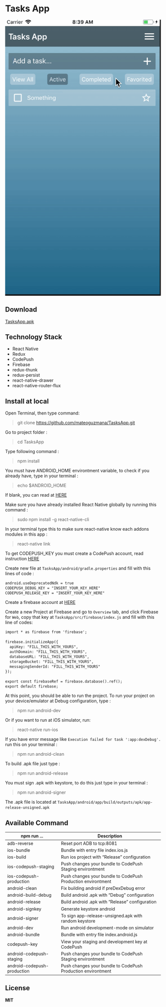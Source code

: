 # Tasks App

![demo](https://raw.githubusercontent.com/mateoguzmana/TasksApp/master/demo.gif) 

## Download
[TasksApp.apk](https://github.com/mateoguzmana/TasksApp/releases/download/v1.0/TasksApp.apk)

## Technology Stack
* React Native
* Redux
* CodePush
* Firebase
* redux-thunk
* redux-persist
* react-native-drawer
* react-native-router-flux 

## Install at local
Open Terminal, then type command:  
> git clone https://github.com/mateoguzmana/TasksApp.git

Go to project folder :
> cd TasksApp

Type following command :  
> npm install  

You must have ANDROID_HOME environtment variable, to check if you already have, type in your terminal :  
> echo $ANDROID_HOME  

If blank, you can read at [HERE](https://goo.gl/XSBmwE)  

Make sure you have already installed React Native globally by running this command :  
> sudo npm install -g react-native-cli

In your terminal type this to make sure react-native know each addons modules in this app :  
> react-native link

To get CODEPUSH_KEY  you must create a CodePush account, read instruction [HERE](https://microsoft.github.io/code-push/)

Create new file at `TasksApp/android/gradle.properties` and fill with this lines of code :  

```
android.useDeprecatedNdk = true
CODEPUSH_DEBUG_KEY = "INSERT_YOUR_KEY_HERE"
CODEPUSH_RELEASE_KEY = "INSERT_YOUR_KEY_HERE"
``` 
Create a firebase account at [HERE](firebase.google.com)

Create a new Project at Firebase and go to `Overview` tab, and click Firebase for `Web`, copy that key at `TasksApp/src/firebase/index.js` and fill with this line of codes:

```
import * as firebase from 'firebase';

firebase.initializeApp({
  apiKey: "FILL_THIS_WITH_YOURS",
  authDomain: "FILL_THIS_WITH_YOURS",
  databaseURL: "FILL_THIS_WITH_YOURS",
  storageBucket: "FILL_THIS_WITH_YOURS",
  messagingSenderId: "FILL_THIS_WITH_YOURS"
});

export const firebaseRef = firebase.database().ref();
export default firebase;

```

At this point, you should be able to run the project.
To run your project on your device/emulator at Debug configuration, type :
> npm run android-dev  

Or if you want to run at iOS simulator, run:  
> react-native run-ios
 
If you have error message like `Execution failed for task ':app:dexDebug'.` run this on your terminal :  
> npm run android-clean

To build .apk file just type :  
> npm run android-release  

You must sign .apk with keystore, to do this just type in your terminal :  
> npm run android-signer

The .apk file is located at `TasksApp/android/app/build/outputs/apk/app-release-unsigned.apk`


##  Available Command  

| npm run ... | Description |
| --- | --- |
| adb-reverse | Reset port ADB to tcp:8081 |
| ios-bundle | Bundle with entry file index.ios.js |
| ios-build  | Run ios project with “Release” configuration |
| ios-codepush-staging | Push changes your bundle to CodePush Staging environtment |
| ios-codepush-production | Push changes your bundle to CodePush Production environtment |
| android-clean | Fix building android if preDexDebug error |
| android-build-debug | Build android .apk with “Debug” configuration |
| android-release  | Build android .apk with “Release” configuration  |
| android-signkey  | Generate keystore android  |
| android-signer | To sign app-release-unsigned.apk with random keystore |
| android-dev | Run android development-mode on simulator |
| android-bundle | Bundle with entry file index.android.js |
| codepush-key | View your staging and development key at CodePush |
| android-codepush-staging | Push changes your bundle to CodePush Staging environtment |
| android-codepush-production | Push changes your bundle to CodePush Production environtment |
 
 
## License
**MIT**  


